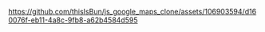 

https://github.com/thisIsBun/js_google_maps_clone/assets/106903594/d160076f-eb11-4a8c-9fb8-a62b4584d595

